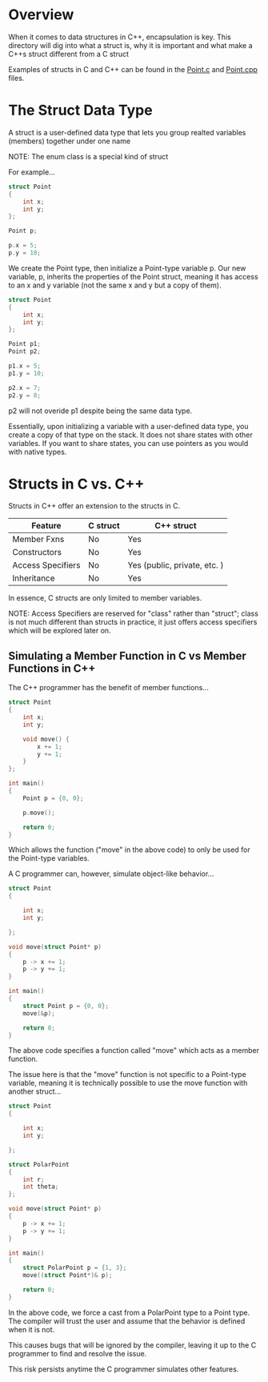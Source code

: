 # Overview

When it comes to data structures in C++, encapsulation is key. This directory will dig into what a struct is, why it is important and what make a C++s struct different from a C struct

Examples of structs in C and C++ can be found in the [Point.c](Portfolio/Projects/"CS_Fundamentals_Using_C++"/Point.c) and [Point.cpp](Portfolio/Projects/"CS_Fundamentals_Using_C++"/Point.cpp) files.

# The Struct Data Type

A struct is a user-defined data type that lets you group realted variables (members) together under one name

NOTE: The enum class is a special kind of struct

For example...

```cpp
struct Point
{
    int x;
    int y;
};

Point p;

p.x = 5;
p.y = 10;
```

We create the Point type, then initialize a Point-type variable p.
Our new variable, p, inherits the properties of the Point struct, meaning it has access to an x and y variable (not the same x and y but a copy of them).

```cpp
struct Point
{
    int x;
    int y;
};

Point p1;
Point p2;

p1.x = 5;
p1.y = 10;

p2.x = 7;
p2.y = 8;
```

p2 will not overide p1 despite being the same data type.

Essentially, upon initializing a variable with a user-defined data type, you create a copy of that type on the stack. It does not share states with other variables.
If you want to share states, you can use pointers as you would with native types.

# Structs in C vs. C++

Structs in C++ offer an extension to the structs in C.

|    Feature         |    C struct   |          C++ struct          |
| -------------      | ------------- | ---------------------------- |
| Member Fxns        |      No       |              Yes             |
| Constructors       |      No       |              Yes             |
| Access Specifiers  |      No       | Yes (public, private, etc. ) |
| Inheritance        |      No       |              Yes             |

In essence, C structs are only limited to member variables.

NOTE: Access Specifiers are reserved for "class" rather than "struct"; class is not much different than structs in practice, it just offers access specifiers which will be explored later on.

## Simulating a Member Function in C vs Member Functions in C++

The C++ programmer has the benefit of member functions...

```cpp
struct Point 
{
    int x;
    int y;

    void move() {
        x += 1;
        y += 1;
    }
};

int main() 
{
    Point p = {0, 0};   

    p.move();

    return 0;
}
```
Which allows the function ("move" in the above code) to only be used for the Point-type variables.

A C programmer can, however, simulate object-like behavior...

```c
struct Point 
{

    int x;
    int y;

};

void move(struct Point* p)
{
    p -> x += 1;
    p -> y += 1;
}

int main()
{
    struct Point p = {0, 0};
    move(&p);

    return 0;
}
```

The above code specifies a function called "move" which acts as a member function.

The issue here is that the "move" function is not specific to a Point-type variable, meaning it is technically possible to use the move function with another struct...

```c
struct Point 
{

    int x;
    int y;

};

struct PolarPoint
{
    int r;
    int theta;
};

void move(struct Point* p)
{
    p -> x += 1;
    p -> y += 1;
}

int main()
{
    struct PolarPoint p = {1, 3};
    move((struct Point*)& p);

    return 0;
}
```
In the above code, we force a cast from a PolarPoint type to a Point type. The compiler will trust the user and assume that the behavior is defined when it is not.

This causes bugs that will be ignored by the compiler, leaving it up to the C programmer to find and resolve the issue.

This risk persists anytime the C programmer simulates other features.